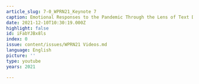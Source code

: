 ```yaml
---
article_slug: 7-0_WPRN21_Keynote 7
caption: Emotional Responses to the Pandemic Through the Lens of Text Data
date: 2021-12-10T10:30:19.000Z
highlight: false
id: iFabYJBx8ls
index: 0
issue: content/issues/WPRN21 Videos.md
language: English
picture: ''
type: youtube
years: 2021

---
```

